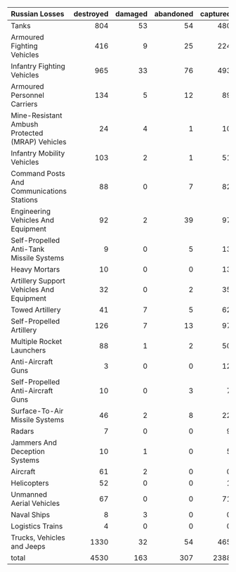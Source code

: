 | Russian Losses                                   |   destroyed |   damaged |   abandoned |   captured |   total |
|:-------------------------------------------------|------------:|----------:|------------:|-----------:|--------:|
| Tanks                                            |         804 |        53 |          54 |        480 |    1391 |
| Armoured Fighting Vehicles                       |         416 |         9 |          25 |        224 |     674 |
| Infantry Fighting Vehicles                       |         965 |        33 |          76 |        493 |    1567 |
| Armoured Personnel Carriers                      |         134 |         5 |          12 |         89 |     240 |
| Mine-Resistant Ambush Protected  (MRAP) Vehicles |          24 |         4 |           1 |         10 |      39 |
| Infantry Mobility Vehicles                       |         103 |         2 |           1 |         51 |     157 |
| Command Posts And Communications Stations        |          88 |         0 |           7 |         82 |     177 |
| Engineering Vehicles And Equipment               |          92 |         2 |          39 |         97 |     230 |
| Self-Propelled Anti-Tank Missile Systems         |           9 |         0 |           5 |         13 |      27 |
| Heavy Mortars                                    |          10 |         0 |           0 |         13 |      23 |
| Artillery Support Vehicles And Equipment         |          32 |         0 |           2 |         35 |      69 |
| Towed Artillery                                  |          41 |         7 |           5 |         62 |     115 |
| Self-Propelled Artillery                         |         126 |         7 |          13 |         97 |     243 |
| Multiple Rocket Launchers                        |          88 |         1 |           2 |         50 |     141 |
| Anti-Aircraft Guns                               |           3 |         0 |           0 |         12 |      15 |
| Self-Propelled Anti-Aircraft Guns                |          10 |         0 |           3 |          7 |      20 |
| Surface-To-Air Missile Systems                   |          46 |         2 |           8 |         22 |      78 |
| Radars                                           |           7 |         0 |           0 |          9 |      16 |
| Jammers And Deception Systems                    |          10 |         1 |           0 |          5 |      16 |
| Aircraft                                         |          61 |         2 |           0 |          0 |      63 |
| Helicopters                                      |          52 |         0 |           0 |          1 |      53 |
| Unmanned Aerial Vehicles                         |          67 |         0 |           0 |         71 |     138 |
| Naval Ships                                      |           8 |         3 |           0 |          0 |      11 |
| Logistics Trains                                 |           4 |         0 |           0 |          0 |       4 |
| Trucks, Vehicles and Jeeps                       |        1330 |        32 |          54 |        465 |    1881 |
| total                                            |        4530 |       163 |         307 |       2388 |    7388 |